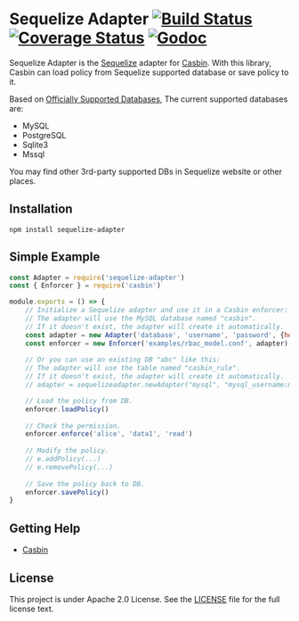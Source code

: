 Sequelize Adapter [![Build Status](https://travis-ci.org/casbin/sequelize-adapter.svg?branch=master)](https://travis-ci.org/casbin/sequelize-adapter) [![Coverage Status](https://coveralls.io/repos/github/casbin/sequelize-adapter/badge.svg?branch=master)](https://coveralls.io/github/casbin/sequelize-adapter?branch=master) [![Godoc](https://godoc.org/github.com/casbin/sequelize-adapter?status.svg)](https://godoc.org/github.com/casbin/sequelize-adapter)
====

Sequelize Adapter is the [Sequelize](https://github.com/sequelize/sequelize) adapter for [Casbin](https://github.com/casbin/node-casbin). With this library, Casbin can load policy from Sequelize supported database or save policy to it.

Based on [Officially Supported Databases](http://docs.sequelizejs.com), The current supported databases are:

- MySQL
- PostgreSQL
- Sqlite3
- Mssql

You may find other 3rd-party supported DBs in Sequelize website or other places.

## Installation

    npm install sequelize-adapter

## Simple Example

```javascript
const Adapter = require('sequelize-adapter')
const { Enforcer } = require('casbin')

module.exports = () => {
	// Initialize a Sequelize adapter and use it in a Casbin enforcer:
	// The adapter will use the MySQL database named "casbin".
	// If it doesn't exist, the adapter will create it automatically.
	const adapter = new Adapter('database', 'username', 'password', {host: 'localhost', dialect: 'mysql'}) // Your driver and data source. 
	const enforcer = new Enforcer('examples/rbac_model.conf', adapter)
	
	// Or you can use an existing DB "abc" like this:
    // The adapter will use the table named "casbin_rule".
    // If it doesn't exist, the adapter will create it automatically.
    // adapter = sequelizeadapter.newAdapter("mysql", "mysql_username:mysql_password@tcp(127.0.0.1:3306)/abc", true)

	// Load the policy from DB.
	enforcer.loadPolicy()
	
	// Check the permission.
	enforcer.enforce('alice', 'data1', 'read')
	
	// Modify the policy.
	// e.addPolicy(...)
	// e.removePolicy(...)
	
	// Save the policy back to DB.
	enforcer.savePolicy()
}
```

## Getting Help

- [Casbin](https://github.com/casbin/node-casbin)

## License

This project is under Apache 2.0 License. See the [LICENSE](LICENSE) file for the full license text.
